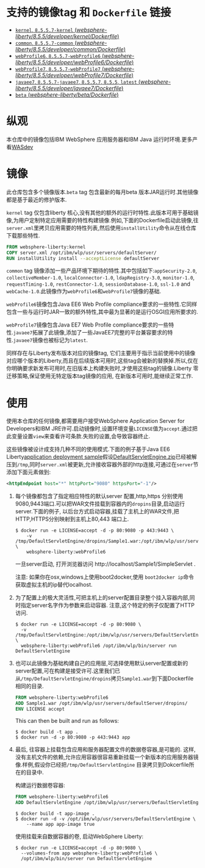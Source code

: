 # 支持的镜像tag 和 `Dockerfile` 链接

-	[`kernel`, `8.5.5.7-kernel` (*websphere-liberty/8.5.5/developer/kernel/Dockerfile*)](https://github.com/WASdev/ci.docker/blob/975e98caeaf81eb0648832d54778e0d6b079e4b4/websphere-liberty/8.5.5/developer/kernel/Dockerfile)
-	[`common`, `8.5.5.7-common` (*websphere-liberty/8.5.5/developer/common/Dockerfile*)](https://github.com/WASdev/ci.docker/blob/975e98caeaf81eb0648832d54778e0d6b079e4b4/websphere-liberty/8.5.5/developer/common/Dockerfile)
-	[`webProfile6`, `8.5.5.7-webProfile6` (*websphere-liberty/8.5.5/developer/webProfile6/Dockerfile*)](https://github.com/WASdev/ci.docker/blob/975e98caeaf81eb0648832d54778e0d6b079e4b4/websphere-liberty/8.5.5/developer/webProfile6/Dockerfile)
-	[`webProfile7`, `8.5.5.7-webProfile7` (*websphere-liberty/8.5.5/developer/webProfile7/Dockerfile*)](https://github.com/WASdev/ci.docker/blob/975e98caeaf81eb0648832d54778e0d6b079e4b4/websphere-liberty/8.5.5/developer/webProfile7/Dockerfile)
-	[`javaee7`, `8.5.5.7-javaee7`, `8.5.5.7`, `8.5.5`, `latest` (*websphere-liberty/8.5.5/developer/javaee7/Dockerfile*)](https://github.com/WASdev/ci.docker/blob/975e98caeaf81eb0648832d54778e0d6b079e4b4/websphere-liberty/8.5.5/developer/javaee7/Dockerfile)
-	[`beta` (*websphere-liberty/beta/Dockerfile*)](https://github.com/WASdev/ci.docker/blob/fa7b9fb3f682edb289c77f065e7145efd910a18d/websphere-liberty/beta/Dockerfile)

# 纵观

本仓库中的镜像包括IBM WebSphere 应用服务器和IBM Java 运行时环境.更多产看[WASdev](https://developer.ibm.com/wasdev/docs/category/getting-started/)

# 镜像

此仓库包含多个镜像版本.`beta` tag 包含最新的每月beta 版本JAR运行时.其他镜像都是基于最近的修护版本.

`kernel` tag 仅包含liberty 核心,没有其他的额外的运行时特性.此版本可用于基础镜像,为用户定制特定应用需要的特性构建镜像.例如,下面的Dockerfile启动此镜像,往`server.xml`里拷贝应用需要的特性列表,然后使用`installUtility`命令从在线仓库下载那些特性.

```dockerfile
FROM websphere-liberty:kernel
COPY server.xml /opt/ibm/wlp/usr/servers/defaultServer/
RUN installUtility install --acceptLicense defaultServer
```

`common` tag 镜像添加一些产品环境下期待的特性.其中包括如下:`appSecurity-2.0`, `collectiveMember-1.0`, `localConnector-1.0`, `ldapRegistry-3.0`, `monitor-1.0`, `requestTiming-1.0`, `restConnector-1.0`, `sessionDatabase-1.0`, `ssl-1.0` and `webCache-1.0`.此镜像作为`webProfile6`和`webProfile7`镜像的基础.

`webProfile6`镜像包含Java EE6 Web Profile compliance要求的一些特性.它同样包含一些与运行时JAR一致的额外特性,其中最为显著的是运行OSGI应用所要求的.

`webProfile7`镜像包含Java EE7 Web Profile compliance要求的一些特性.`javaee7`拓展了此镜像,添加了一些JavaEE7完整的平台兼容要求的特性.`javaee7`镜像也被标记为`latest`.

同样存在与Liberty发布版本对应的镜像tag, 它们主要用于指示当前使用中的镜像对应哪个版本的Liberty,而且在后续版本可用时,这些tag会被新的替换掉.所以,仅在你明确要求新发布可用时,在旧版本上构建失败时,才使用这些tag的镜像.Liberty 零迁移策略,保证使用无特定版本tag镜像的应用, 在新版本可用时,能继续正常工作.

# 使用

使用本仓库的任何镜像,都需要用户接受WebSphere Application Server for Developers和IBM JRE许可.启动镜像时,设置环境变量`LICENSE`值为`accept`.通过把此变量设置`view`来查看许可条款.失败的设置,会导致容器终止.

这些镜像被设计成支持几种不同的使用模式.下面的例子基于Java EE6 Liberty[application deployment sample](https://developer.ibm.com/wasdev/docs/article_appdeployment/)假设[DefaultServletEngine.zip](https://www.ibm.com/developerworks/mydeveloperworks/blogs/wasdev/resource/DefaultServletEngine.zip)已经被解压到`/tmp`,同时`server.xml`被更新,允许接收容器外部的http连接,可通过在`server`节添加下面元素做到:

```xml
<httpEndpoint host="*" httpPort="9080" httpsPort="-1"/>
```

1.	每个镜像都包含了指定相应特性的默认server 配置,http,https 分别使用9080,9443端口.可以把WAR文件挂载到容器内的`dropins`目录,启动运行server.下面的例子, 以后台方式启动容器,挂载了主机上的WAR文件,把HTTP,HTTPS分别映射到主机上80,443 端口上. 

	```console
	$ docker run -e LICENSE=accept -d -p 80:9080 -p 443:9443 \
	    -v /tmp/DefaultServletEngine/dropins/Sample1.war:/opt/ibm/wlp/usr/servers/defaultServer/dropins/Sample1.war \
	    websphere-liberty:webProfile6
	```

	一旦server启动, 打开浏览器访问 http://localhost/Sample1/SimpleServlet .

	注意: 如果你在osx,windows上使用boot2docker,使用 `boot2docker ip`命令获取虚拟主机的ip替代localhost.

2.	为了配置上的极大灵活性,可把主机上的server配置目录整个挂入容器内部,同时指定server名字作为参数来启动容器. 注意,这个特定的例子仅配置了HTTP访问.

	```console
	$ docker run -e LICENSE=accept -d -p 80:9080 \
	  -v /tmp/DefaultServletEngine:/opt/ibm/wlp/usr/servers/DefaultServletEngine \
	  websphere-liberty:webProfile6 /opt/ibm/wlp/bin/server run DefaultServletEngine
	```

3.	也可以此镜像为基础构建自己的应用层,可选择使用默认server配置或新的server配置,可在构建是接受许可.这里我们已从`/tmp/DefaultServletEngine/dropins`拷贝`Sample1.war`到下面Dockerfile相同的目录. 

	```dockerfile
	FROM websphere-liberty:webProfile6
	ADD Sample1.war /opt/ibm/wlp/usr/servers/defaultServer/dropins/
	ENV LICENSE accept
	```

	This can then be built and run as follows:

	```console
	$ docker build -t app .
	$ docker run -d -p 80:9080 -p 443:9443 app
	```

4.	最后, 往容器上挂载包含应用和服务器配置文件的数据卷容器,是可能的. 这样,没有主机文件的依赖,允许应用容器很容易重新挂载一个新版本的应用服务器镜像.样例,假设你已经把`/tmp/DefaultServletEngine` 目录拷贝到Dokcerfile所在的目录中.

	构建运行数据卷容器:

	```dockerfile
	FROM websphere-liberty:webProfile6
	ADD DefaultServletEngine /opt/ibm/wlp/usr/servers/DefaultServletEngine
	```

	```console
	$ docker build -t app-image .
	$ docker run -d -v /opt/ibm/wlp/usr/servers/DefaultServletEngine \
	    --name app app-image true
	```

	使用挂载来自数据容器的卷, 启动WebSphere Liberty:

	```console
	$ docker run -e LICENSE=accept -d -p 80:9080 \
	  --volumes-from app websphere-liberty:webProfile6 \
	  /opt/ibm/wlp/bin/server run DefaultServletEngine
	```

